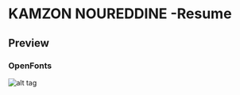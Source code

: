 KAMZON NOUREDDINE -Resume
=========================
## Preview

### OpenFonts
![alt tag](KAMZON_NOUREDDINE_Resume.png)


